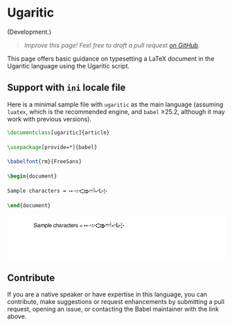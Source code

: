 # Ugaritic

(Development.)

<blockquote>
  <p><em>Improve this page! Feel free to draft a pull request <a href="https://github.com/latex3/babel/tree/docs/docs">on GitHub</a>.</em></p>
</blockquote>

This page offers basic guidance on typesetting a LaTeX document in the
Ugaritic language using the Ugaritic script.

## Support with `ini` locale file

Here is a minimal sample file with `ugaritic` as the main language
(assuming `luatex`, which is the recommended engine, and `babel` ≥25.2,
although it may work with previous versions).

```tex
\documentclass[ugaritic]{article}

\usepackage[provide=*]{babel}

\babelfont{rm}{FreeSans}

\begin{document}

Sample characters = 𐎀𐎌𐎘𐎗𐎍𐎃𐎏𐎛𐎈

\end{document}
```

![](../media/locale-ugaritic.png)

## Contribute

If you are a native speaker or have expertise in this language, you can
contribute, make suggestions or request enhancements by submitting a
pull request, opening an issue, or contacting the Babel maintainer with
the link above.
